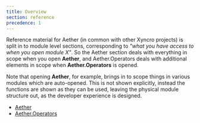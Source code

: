 ```yaml
---
title: Overview
section: reference
precedence: 1
---
```


Reference material for Aether (in common with other Xyncro projects) is split in to module level sections, corresponding to *"what you have access to when you open module X"*. So the Aether section deals with everything in scope when you open __Aether__, and Aether.Operators deals with additional elements in scope when __Aether.Operators__ is opened.

Note that opening __Aether__, for example, brings in to scope things in various modules which are auto-opened. This is not shown explicitly, instead the functions are shown as they can be used, leaving the physical module structure out, as the developer experience is designed.

- [Aether][aether]
- [Aether.Operators][aether]

[aether]: /aether/reference/core.html
